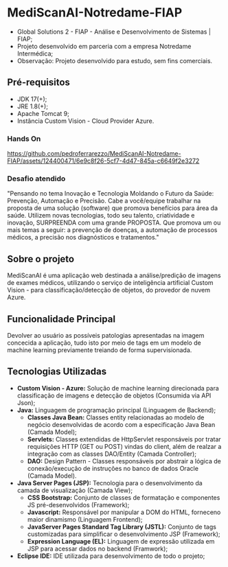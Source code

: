 # MediScanAI-Notredame-FIAP

- Global Solutions 2 - FIAP - Análise e Desenvolvimento de Sistemas | FIAP;
- Projeto desenvolvido em parceria com a empresa Notredame Intermédica;
- Observação: Projeto desenvolvido para estudo, sem fins comerciais.

## Pré-requisitos

- JDK 17(+);
- JRE 1.8(+);
- Apache Tomcat 9;
- Instância Custom Vision - Cloud Provider Azure.

### Hands On

https://github.com/pedroferrarezzo/MediScanAI-Notredame-FIAP/assets/124400471/6e9c8f26-5cf7-4d47-845a-c6649f2e3272

### Desafio atendido

"Pensando no tema Inovação e Tecnologia Moldando o Futuro da Saúde: Prevenção, Automação e Precisão. Cabe a você/equipe trabalhar na proposta de uma solução (software) que promova benefícios para área da saúde. Utilizem novas tecnologias, todo seu talento, criatividade e inovação, SURPREENDA com uma grande PROPOSTA. Que promova um ou mais temas a seguir: a prevenção de doenças, a automação de processos médicos, a precisão nos diagnósticos e tratamentos."

## Sobre o projeto

MediScanAI é uma aplicação web destinada a análise/predição de imagens de exames médicos, utilizando o serviço de inteligência artificial Custom Vision - para classificação/detecção de objetos, do provedor de nuvem Azure.

## Funcionalidade Principal

Devolver ao usuário as possíveis patologias apresentadas na imagem concecida a aplicação, tudo isto por meio de tags em um modelo de machine learning previamente treiando de forma supervisionada.

## Tecnologias Utilizadas
- **Custom Vision - Azure:** Solução de machine learning direcionada para classificação de imagens e detecção de objetos (Consumida via API Json);
- **Java:** Linguagem de programação principal (Linguagem de Backend);
  - **Classes Java Bean:** Classes entity relacionadas ao modelo de negócio desenvolvidas de acordo com a especificação Java Bean (Camada Model);
  - **Servlets:** Classes extendidas de HttpServlet responsáveis por tratar requisições HTTP (GET ou POST) vindas do client, além de realzar a integração com as classes DAO/Entity (Camada Controller);
  - **DAO:** Design Pattern - Classes responsáveis por abstrair a lógica de conexão/execução de instruções no banco de dados Oracle (Camada Model).
- **Java Server Pages (JSP):** Tecnologia para o desenvolvimento da camada de visualização (Camada View);
  - **CSS Bootstrap:** Conjunto de classes de formatação e componentes JS pré-desenvolvidos (Framework);
  - **Javascript:** Responsável por manipular a DOM do HTML, forneceno maior dinamismo (Linguagem Frontend);
  - **JavaServer Pages Standard Tag Library (JSTL):** Conjunto de tags customizadas para simplificar o desenvolvimento JSP (Framework);
  - **Expression Language (EL):** Linguagem de expressão utilizada em JSP para acessar dados no backend (Framwork);
- **Eclipse IDE:** IDE utilizada para desenvolvimento de todo o projeto;
